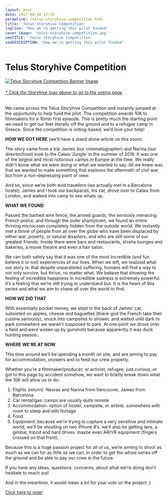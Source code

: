 ```yaml
---
layout: post
date: 2017-09-18 17:25
permalink: /telus-storyhive-competition.html
title: 'Telus Storyhive Competition'
logline: "How we're getting this pilot funded"
cover_image: 'telus-storyhive-competition.jpg'
seoTITLE: 'Telus Storyhive Competition'
seoDESCRIPTION: "How we're getting this pilot funded"
---
```


# Telus Storyhive Competition

<div class="telus-storyhive-competition-banner-container">
  <a href="https://www.storyhive.com/project/show/id/2943" target="_blank">
    <img alt="Telus Storyhive Competition Banner Image" src="/assets/uploads/misc/telus-storyhive-competition-banner.png" />
    <h6>* Click the Storyhive logo above to go to the voting page</h6>
  </a>
</div>

We came across the Telus Storyhive Competition and instantly jumped at the opportunity to help fund the pilot. The competition awards 10K to filmmakers for a 10min first episode. This is pretty much the starting point we need to get our feet literally off the ground and to a refugee camp in Greece. Since the competition is voting-based, we’d love your help!

**HOW WE GOT HERE** (we’ll have a stand alone article on this soon):

The story came from a trip James (our cinematographer) and Narina (our director/host) took to the Calais ‘Jungle’ in the summer of 2016. It was one of the largest and most notorious camps in Europe at the time. We really didn’t know what we were doing or what we wanted to say. All we knew was that we wanted to make something that explores the aftermath of civil war, but from a non-depressing point of view.

And so, since we’re both avid travellers (we actually met in a Barcelona hostel), James and I took our backpacks, his car, drove over to Calais from London, and walked into camp to see whats up.

**WHAT WE FOUND**

Passed the barbed wire fence, the armed guards, the seriously menacing French police, and through the outer shantytown, we found an entire thriving microcosm completely hidden from the outside world. We instantly met a tonne of people from all over the globe who have been displaced by either war, poverty, or natural disasters, and who are still some of our greatest friends. Inside there were bars and restaurants, shisha lounges and bakeries, a movie theatre and even a hair salon.

We can both safely say that it was one of the most incredible (and fun believe it or not) experiences of our lives. When we left, we realized what our story is: that despite unparalleled suffering, humans will find a way to not only survive, but thrive, no matter what. We believe that showing the feeling of incredible happiness in incredible sadness is extremely powerful. It’s a feeling that we’re still trying to understand but. It is the heart of this series and what we aim to chase all over the world to find.

**HOW WE DID THAT**

With essentially pocket money, we slept in the back of James’ car, subsisted on apples, cheese and baguettes (thank god the French take their cuisine seriously), snuck into campsites to shower, and waited until dark to park somewhere we weren’t supposed to park. At one point we drove onto a field and were woken up by gunshots because apparently it was duck hunting season..

**WHERE WE’RE AT NOW**

This time around we’ll be spending a month on site, and are aiming to pay for accommodation, showers and to feed our crew properly.

Whether you’re a filmmaker/producer, or activist, refugee, just curious, or got to this page by accident somehow, we want to briefly break down what the 10K will allow us to do:

1. Flights (return): Nauras and Narina from Vancouver, James from Barcelona
2. Car rental/gas: camps are usually quite remote
3. Accommodation: option of hostel, campsite, or airbnb. somewhere with room to sleep and edit footage
4. Food
5. Equipment: because we’re trying to capture a very sensitive and intimate world, we’ll be shooting on two iPhone 8’s. we’ll also be getting lavs, a gimbal, tripod and hard drives. maybe even AR/VR equipment (fingers crossed on that front).

Because this is a huge passion project for all of us, we’re aiming to shoot as much as we can for as little as we can, in order to get the whole series off the ground and be able to pay our crew in the future.

If you have any ideas, questions, concerns, about what we’re doing don’t hesitate to reach out!

And in the meantime, it would mean a lot for your vote on the project :)

[Click here to vote!](https://www.storyhive.com/project/show/id/2943 "Link to Storyhive Project Page")
